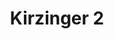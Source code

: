 ---
title: 'Kirzinger 2'
description: ''
credit: 'Place Holder'
style: 'Craftsman'
project: 'Kirzinger'
type: 'photo'
pathToImage: '/gallery/kirz-craftsman-2.jpg'
alt: 'Kirzinger 2'
width: 2160
height: 1757
...